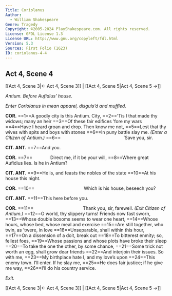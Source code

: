 ```yaml
---
Title: Coriolanus
Author: 
  - William Shakespeare
Genre: Tragedy
Copyright: ©2005-2024 PlayShakespeare.com. All rights reserved.
License: GFDL License 1.3
License URL: http://www.gnu.org/copyleft/fdl.html
Version: 5.3
Sources: First Folio (1623)
ID: coriolanus-4-4
---
```


## Act 4, Scene 4
[[Act 4, Scene 3|← Act 4, Scene 3]] | [[Act 4, Scene 5|Act 4, Scene 5 →]]

*Antium. Before Aufidius’ house.*

*Enter Coriolanus in mean apparel, disguis’d and muffled.*

**COR.**
==1==A goodly city is this Antium. City,
==2==’Tis I that made thy widows; many an heir
==3==Of these fair edifices ’fore my wars
==4==Have I heard groan and drop. Then know me not,
==5==Lest that thy wives with spits and boys with stones
==6==In puny battle slay me.
*(Enter a Citizen of Antium.)*
==6==              ’Save you, sir.

**CIT. ANT.**
==7==And you.

**COR.**
==7==    Direct me, if it be your will,
==8==Where great Aufidius lies. Is he in Antium?

**CIT. ANT.**
==9==He is, and feasts the nobles of the state
==10==At his house this night.

**COR.**
==10==           Which is his house, beseech you?

**CIT. ANT.**
==11==This here before you.

**COR.**
==11==           Thank you, sir, farewell.
*(Exit Citizen of Antium.)*
==12==O world, thy slippery turns! Friends now fast sworn,
==13==Whose double bosoms seems to wear one heart,
==14==Whose hours, whose bed, whose meal and exercise
==15==Are still together, who twin, as ’twere, in love
==16==Unseparable, shall within this hour,
==17==On a dissension of a doit, break out
==18==To bitterest enmity; so, fellest foes,
==19==Whose passions and whose plots have broke their sleep
==20==To take the one the other, by some chance,
==21==Some trick not worth an egg, shall grow dear friends
==22==And interjoin their issues. So with me,
==23==My birthplace hate I, and my love’s upon
==24==This enemy town. I’ll enter. If he slay me,
==25==He does fair justice; if he give me way,
==26==I’ll do his country service.

*Exit.*

[[Act 4, Scene 3|← Act 4, Scene 3]] | [[Act 4, Scene 5|Act 4, Scene 5 →]]